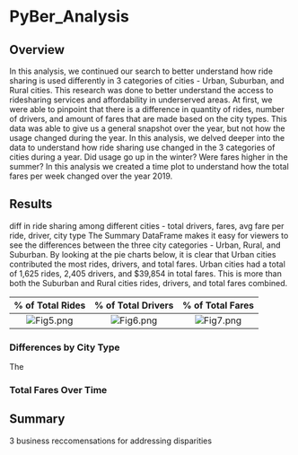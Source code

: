 # PyBer_Analysis

## Overview

In this analysis, we continued our search to better understand how ride sharing is used differently in 3 categories of cities - Urban, Suburban, and Rural cities. This research was done to better understand the access to ridesharing services and affordability in underserved areas. At first, we were able to pinpoint that there is a difference in quantity of rides, number of drivers, and amount of fares that are made based on the city types. This data was able to give us a general snapshot over the year, but not how the usage changed during the year. In this analysis, we delved deeper into the data to understand how ride sharing use changed in the 3 categories of cities during a year. Did usage go up in the winter? Were fares higher in the summer? In this analysis we created a time plot to understand how the total fares per week changed over the year 2019. 

## Results
diff in ride sharing among different cities - total drivers, fares, avg fare per ride, driver, city type
The Summary DataFrame makes it easy for viewers to see the differences between the three city categories - Urban, Rural, and Suburban. By looking at the pie charts below, it is clear that Urban cities contributed the most rides, drivers, and total fares. Urban cities had a total of 1,625 rides, 2,405 drivers, and $39,854 in total fares. This is more than both the Suburban and Rural cities rides, drivers, and total fares combined.

| % of Total Rides | % of Total Drivers  | % of Total Fares  |
| :-----: | :-: | :-: |
| ![Fig5.png](../analysis/fig5.png) | ![Fig6.png](../analysis/fig6.png) | ![Fig7.png](../analysis/fig7.png) |

### Differences by City Type

The 

### Total Fares Over Time

## Summary
3 business reccomensations for addressing disparities